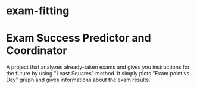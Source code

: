 # exam-fitting
# Exam Success Predictor and Coordinator
A project that analyzes already-taken exams and gives you instructions for the future by using "Least Squares" method. It simply plots "Exam point vs. Day" graph and gives informations about the exam results.
